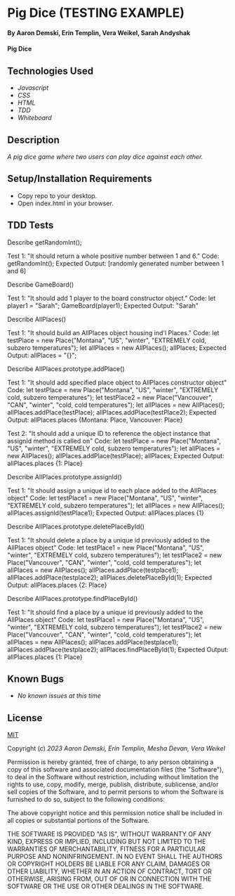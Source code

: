 # Pig Dice (TESTING EXAMPLE)

#### By Aaron Demski, Erin Templin, Vera Weikel, Sarah Andyshak

#### Pig Dice

## Technologies Used

* _Javascript_
* _CSS_
* _HTML_
* _TDD_
* _Whiteboard_

## Description

_A pig dice game where two users can play dice against each other._

## Setup/Installation Requirements

* Copy repo to your desktop.
* Open index.html in your browser.


## TDD Tests
Describe getRandomInt();

Test 1: "It should return a whole positive number between 1 and 6."
Code: getRandomInt();
Expected Output: [randomly generated number between 1 and 6]

<!-- New function -->
Describe GameBoard()

Test 1: "It should add 1 player to the board constructor object."
Code: 
let player1 = "Sarah";
GameBoard(player1);
Expected Output: "Sarah"

<!-- New function -->
Describe AllPlaces()

Test 1: "It should build an AllPlaces object housing ind'l Places."
Code: 
let testPlace = new Place("Montana", "US", "winter", "EXTREMELY cold, subzero temperatures");
let allPlaces = new AllPlaces();
allPlaces;
Expected Output: allPlaces = "{}";

<!-- New function -->
Describe AllPlaces.prototype.addPlace()

Test 1: "It should add specified place object to AllPlaces constructor object"
Code: 
let testPlace = new Place("Montana", "US", "winter", "EXTREMELY cold, subzero temperatures");
let testPlace2 = new Place("Vancouver", "CAN", "winter", "cold, cold temperatures");
let allPlaces = new AllPlaces();
allPlaces.addPlace(testPlace);
allPlaces.addPlace(testPlace2);
Expected Output:
allPlaces.places {Montana: Place, Vancouver: Place}

Test 2: "It should add a unique ID to reference the object instance that assignId method is called on"
Code: 
let testPlace = new Place("Montana", "US", "winter", "EXTREMELY cold, subzero temperatures");
let allPlaces = new AllPlaces();
allPlaces.addPlace(testPlace);
allPlaces;
Expected Output:
allPlaces.places {1: Place}

<!-- New function -->
Describe AllPlaces.prototype.assignId()

Test 1: "It should assign a unique id to each place added to the AllPlaces object"
Code: 
let testPlace1 = new Place("Montana", "US", "winter", "EXTREMELY cold, subzero temperatures");
let allPlaces = new AllPlaces();
allPlaces.assignId(testPlace1);
Expected Output:
allPlaces.places {1}

<!-- New function -->
Describe AllPlaces.prototype.deletePlaceById()

Test 1: "It should delete a place by a unique id previously added to the AllPlaces object"
Code: 
let testPlace1 = new Place("Montana", "US", "winter", "EXTREMELY cold, subzero temperatures");
let testPlace2 = new Place("Vancouver", "CAN", "winter", "cold, cold temperatures");
let allPlaces = new AllPlaces();
allPlaces.addPlace(testplace1);
allPlaces.addPlace(testplace2);
allPlaces.deletePlaceById(1);
Expected Output:
allPlaces.places {2: Place}

<!-- New function -->
Describe AllPlaces.prototype.findPlaceById()

Test 1: "It should find a place by a unique id previously added to the AllPlaces object"
Code: 
let testPlace1 = new Place("Montana", "US", "winter", "EXTREMELY cold, subzero temperatures");
let testPlace2 = new Place("Vancouver", "CAN", "winter", "cold, cold temperatures");
let allPlaces = new AllPlaces();
allPlaces.addPlace(testplace1);
allPlaces.addPlace(testplace2);
allPlaces.findPlaceById(1);
Expected Output:
allPlaces.places {1: Place}

## Known Bugs

* _No known issues at this time_

## License

[MIT](https://choosealicense.com/licenses/mit/)

Copyright (c) _2023 Aaron Demski, Erin Templin, Mesha Devan, Vera Weikel_

Permission is hereby granted, free of charge, to any person obtaining a copy
of this software and associated documentation files (the "Software"), to deal
in the Software without restriction, including without limitation the rights
to use, copy, modify, merge, publish, distribute, sublicense, and/or sell
copies of the Software, and to permit persons to whom the Software is
furnished to do so, subject to the following conditions:

The above copyright notice and this permission notice shall be included in all
copies or substantial portions of the Software.

THE SOFTWARE IS PROVIDED "AS IS", WITHOUT WARRANTY OF ANY KIND, EXPRESS OR
IMPLIED, INCLUDING BUT NOT LIMITED TO THE WARRANTIES OF MERCHANTABILITY,
FITNESS FOR A PARTICULAR PURPOSE AND NONINFRINGEMENT. IN NO EVENT SHALL THE
AUTHORS OR COPYRIGHT HOLDERS BE LIABLE FOR ANY CLAIM, DAMAGES OR OTHER
LIABILITY, WHETHER IN AN ACTION OF CONTRACT, TORT OR OTHERWISE, ARISING FROM,
OUT OF OR IN CONNECTION WITH THE SOFTWARE OR THE USE OR OTHER DEALINGS IN THE
SOFTWARE.